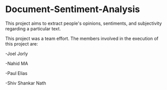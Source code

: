 # Document-Sentiment-Analysis
This project aims to extract people's opinions, sentiments, and subjectivity regarding a particular text.

This project was a team effort. The members involved in the execution of this project are:

-Joel Jorly

-Nahid MA

-Paul Elias

-Shiv Shankar Nath
